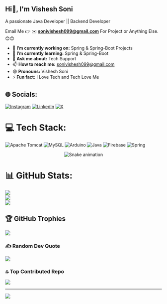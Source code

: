## Hi👋, I'm Vishesh Soni
A passionate Java Developer || Backend Developer

Email Me 👉 ✉️ **sonivishesh099@gmail.com** For Project or Anything Else. 😊😊

- 🔭 **I’m currently working on:** Spring & Spring-Boot Projects
- 🌱 **I’m currently learning:** Spring & Spring-Boot
- 💬 **Ask me about:** Tech Support
- 📫 **How to reach me:** sonivishesh099@gmail.com
- 😄 **Pronouns:** Vishesh Soni
- ⚡ **Fun fact:** I Love Tech and Tech Love Me


## 🌐 Socials:
[![Instagram](https://img.shields.io/badge/Instagram-%23E4405F.svg?logo=Instagram&logoColor=white)](https://instagram.com/Vishesh_Saraf_Soni) [![LinkedIn](https://img.shields.io/badge/LinkedIn-%230077B5.svg?logo=linkedin&logoColor=white)](https://linkedin.com/in/https://www.linkedin.com/in/vishesh-soni-254122254/) [![X](https://img.shields.io/badge/X-black.svg?logo=X&logoColor=white)](https://x.com/https://x.com/saraf_vishu) 

# 💻 Tech Stack:
![Apache Tomcat](https://img.shields.io/badge/apache%20tomcat-%23F8DC75.svg?style=for-the-badge&logo=apache-tomcat&logoColor=black) ![MySQL](https://img.shields.io/badge/mysql-4479A1.svg?style=for-the-badge&logo=mysql&logoColor=white) ![Arduino](https://img.shields.io/badge/-Arduino-00979D?style=for-the-badge&logo=Arduino&logoColor=white) ![Java](https://img.shields.io/badge/java-%23ED8B00.svg?style=for-the-badge&logo=openjdk&logoColor=white) ![Firebase](https://img.shields.io/badge/firebase-%23039BE5.svg?style=for-the-badge&logo=firebase) ![Spring](https://img.shields.io/badge/spring-%236DB33F.svg?style=for-the-badge&logo=spring&logoColor=white)

<div align="center">
  <img src="https://profile-readme-generator.com/assets/snake.svg" alt="Snake animation" />
</div>

# 📊 GitHub Stats:
![](https://github-readme-stats.vercel.app/api?username=Vishesh-techno&theme=dark&hide_border=false&include_all_commits=true&count_private=true)<br/>
![](https://nirzak-streak-stats.vercel.app/?user=Vishesh-techno&theme=dark&hide_border=false)<br/>
![](https://github-readme-stats.vercel.app/api/top-langs/?username=Vishesh-techno&theme=dark&hide_border=false&include_all_commits=true&count_private=true&layout=compact)

## 🏆 GitHub Trophies
![](https://github-profile-trophy.vercel.app/?username=Vishesh-techno&theme=radical&no-frame=false&no-bg=false&margin-w=4)

### ✍️ Random Dev Quote
![](https://quotes-github-readme.vercel.app/api?type=horizontal&theme=radical)

### 🔝 Top Contributed Repo
![](https://github-contributor-stats.vercel.app/api?username=Vishesh-techno&limit=5&theme=dark&combine_all_yearly_contributions=true)

---
[![](https://visitcount.itsvg.in/api?id=Vishesh-techno&icon=0&color=0)](https://visitcount.itsvg.in)

<!-- Proudly created with GPRM ( https://gprm.itsvg.in ) -->
